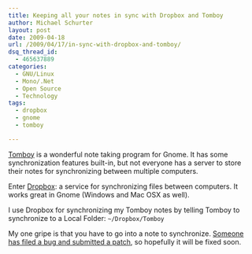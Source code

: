 ```yaml
---
title: Keeping all your notes in sync with Dropbox and Tomboy
author: Michael Schurter
layout: post
date: 2009-04-18
url: /2009/04/17/in-sync-with-dropbox-and-tomboy/
dsq_thread_id:
  - 465637889
categories:
  - GNU/Linux
  - Mono/.Net
  - Open Source
  - Technology
tags:
  - dropbox
  - gnome
  - tomboy

---
```

[Tomboy][1] is a wonderful note taking program for Gnome. It has some synchronization features built-in, but not everyone has a server to store their notes for synchronizing between multiple computers.

Enter [Dropbox][2]: a service for synchronizing files between computers. It works great in Gnome (Windows and Mac OSX as well).

I use Dropbox for synchronizing my Tomboy notes by telling Tomboy to synchronize to a Local Folder: `~/Dropbox/Tomboy`

My one gripe is that you have to go into a note to synchronize. [Someone has filed a bug and submitted a patch][3], so hopefully it will be fixed soon.

 [1]: http://projects.gnome.org/tomboy/
 [2]: https://www.getdropbox.com/referrals/NTE2ODkwNDk
 [3]: http://bugzilla.gnome.org/show_bug.cgi?id=468459